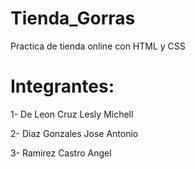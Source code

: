 # Tienda_Gorras
Practica de tienda online con HTML y CSS
# Integrantes:
1- De Leon Cruz Lesly Michell

2- Diaz Gonzales Jose Antonio

3- Ramirez Castro Angel
